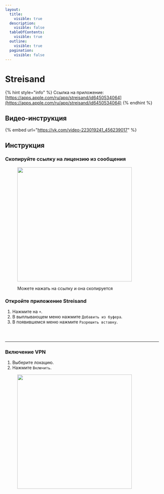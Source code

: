 ```yaml
---
layout:
  title:
    visible: true
  description:
    visible: false
  tableOfContents:
    visible: true
  outline:
    visible: true
  pagination:
    visible: false
---
```


# Streisand

{% hint style="info" %}
Ссылка на приложение: [https://apps.apple.com/ru/app/streisand/id6450534064](https://apps.apple.com/ru/app/streisand/id6450534064)
{% endhint %}

## Видео-инструкция

{% embed url="https://vk.com/video-223019241_456239017" %}

## Инструкция <a href="#tutorial" id="tutorial"></a>

### Скопируйте ссылку на лицензию из сообщения

<figure><img src="../../.gitbook/assets/image.png" alt="" width="375"><figcaption><p>Можете нажать на ссылку и она скопируется</p></figcaption></figure>



### Откройте приложение Streisand

1. Нажмите на `+`.
2. В выплывающем меню нажмите `Добавить из буфера`.
3. В появившемся меню нажмите `Разрешить вставку`.

<div>

<figure><img src="../../.gitbook/assets/1 (2).png" alt=""><figcaption></figcaption></figure>

 

<figure><img src="../../.gitbook/assets/2 (2).png" alt=""><figcaption></figcaption></figure>

 

<figure><img src="../../.gitbook/assets/3 (2).png" alt=""><figcaption></figcaption></figure>

</div>

***

### Включение VPN

1. Выберите локацию.
2. Нажмите `Включить`.

<figure><img src="../../.gitbook/assets/1_1.png" alt="" width="375"><figcaption></figcaption></figure>

